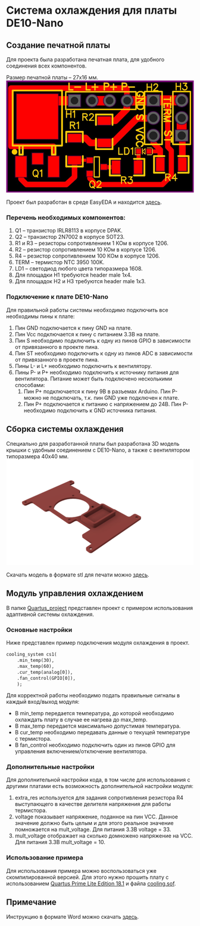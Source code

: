 # Система охлаждения для платы DE10-Nano
## Создание печатной платы
Для проекта была разработана печатная плата, для удобного соединения всех компонентов. 

Размер печатной платы – 27х16 мм.
![Печатная плата](PCB.png)

Проект был разработан в среде EasyEDA и находится [здесь](PCB_Layout.json).
### Перечень необходимых компонентов:
1. Q1 – транзистор IRLR8113 в корпусе DPAK.
2. Q2 – транзистор 2N7002 в корпусе SOT23.
3. R1 и R3 – резисторы сопротивлением 1 КОм в корпусе 1206.
4. R2 – резистор сопротивлением 10 КОм в корпусе 1206.
5. R4 – резистор сопротивлением 100 КОм в корпусе 1206.
6. TERM – термистор NTC 3950 100K.
7. LD1 – светодиод любого цвета типоразмера 1608.
8. Для площадки H1 требуются header male 1x4.
9. Для площадок H2 и H3 требуются header male 1x3.

### Подключение к плате DE10-Nano
Для правильной работы системы необходимо подключить все необходимы пины к плате:

1. Пин GND подключается к пину GND на плате.
2. Пин Vcc подключается к пину с питанием 3.3В на плате.
3. Пин S необходимо подключить к одну из пинов GPIO в зависимости от привязанного в проекте пина.
4. Пин ST необходимо подключить к одну из пинов ADC в зависимости от привязанного в проекте пина.
5. Пины L- и L+ необходимо подключить к вентилятору.
6. Пины P- и P+ необходимо подключить к источнику питания для вентилятора. Питание может быть подключено несколькими способами:
    1. Пин P+ подключается к пину 9В в разъемах Arduino. Пин P- можно не подключать, т.к. пин GND уже подключен к плате.
    2. Пин P+ подключается к питанию с напряжением до 24В. Пин P- необходимо подключить к GND источника питания.

## Сборка системы охлаждения

Специально для разработанной платы был разработана 3D модель крышки с удобным соединением с DE10-Nano, а также с вентилятором типоразмера 40х40 мм.
![Крышка](Крышка.png)

Скачать модель в формате stl для печати можно [здесь](Крышка.stl).

## Модуль управления охлаждением
В папке [Quartus_project](Quartus_project/) представлен проект с примером использования адаптивной системы охлаждения.
### Основные настройки
Ниже представлен пример подключения модуля охлаждения в проект.
```
cooling_system cs1(
    .min_temp(30),
    .max_temp(60),
    .cur_temp(analog[0]),    
    .fan_control(GPIO[0]),
    );
```
Для корректной работы необходимо подать правильные сигналы в каждый вход/выход модуля:
* В min_temp передается температура, до которой необходимо охлаждать плату в случае ее нагрева до max_temp.
* В max_temp передается максимально допустимая температура.
* В cur_temp необходимо передавать данные о текущей температуре с термистора. 
* В fan_control необходимо подключить один из пинов GPIO для управления включением/отключение вентилятора.

### Дополнительные настройки
Для дополнительной настройки кода, в том числе для использования с другими платами есть возможность дополнительной настройки модуля:

1. extra_res используется для задания сопротивления резистора R4 выступающего в качестве делителя напряжения для работы термистора.
2. voltage показывает напряжение, поданное на пин VCC. Данное значение должно быть целым и для этого реальное значение помножается на mult_voltage. Для питания 3.3В voltage = 33.
3. mult_voltage отображает на сколько домножено напряжение на VCC. Для питания 3.3В mult_voltage = 10.

### Использование примера
Для использования примера можно воспользоваться уже скомпилированной версией. Для этого нужно прошить плату с использованием [Quartus Prime Lite Edition 18.1](https://fpgasoftware.intel.com/18.1/?edition=lite&platform=windows) и файла [cooling.sof](Quartus_project/cooling.sof).


## Примечание
Инструкцию в формате Word можно скачать [здесь](Инструкция.docx).